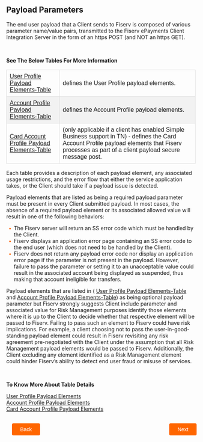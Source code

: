 ## Payload Parameters


The end user payload that a Client sends to Fiserv is composed of various parameter name/value pairs, transmitted to the Fiserv ePayments Client Integration Server in the form of an https POST (and NOT an https GET).


&nbsp;


**See The Below Tables For More Information**

<table class="digi-table">
<tr>
<td>
<a href="../docs/?path=docs/getting-started/TN-Integration-Guide/SSO-Tables/table-1.md">User Profile Payload Elements-Table</a>
</td>
<td>
defines the User Profile payload elements.
</td>
</tr>
<tr>
<td>
<a href="../docs/?path=docs/getting-started/TN-Integration-Guide/SSO-Tables/table-2.md">Account Profile Payload Elements-Table</a>
</td>
<td>
defines the Account Profile payload elements.
</td>
</tr>
<tr>
<td>
<a href="../docs/?path=docs/getting-started/TN-Integration-Guide/SSO-Tables/table-3.md">Card Account Profile Payload Elements-Table</a>
</td>
<td>
(only applicable if a client has enabled Simple Business support in TN) - defines the Card Account Profile payload elements that Fiserv processes as part of a client payload secure message post.
</td>
</tr>
</table>

Each table provides a description of each payload element, any associated usage restrictions, and the error flow that either the service application takes, or the Client should take if a payload issue is detected. 

Payload elements that are listed as being a required payload parameter must be present in every Client submitted payload. In most cases, the absence of a required payload element or its associated allowed value will result in one of the following behaviors: 

<div class="card-body">
    <ul>
        <li>The Fiserv server will return an SS error code which must be handled by the Client. 
        </li>
        <li>Fiserv displays an application error page containing an SS error code to the end user (which does not need to be handled by the Client). 
        </li>
        <li>Fiserv does not return any payload error code nor display an application error page if the parameter is not present in the payload. However, failure to pass the parameter or setting it to an unacceptable value could result in the associated account being displayed as suspended, thus making that account ineligible for transfers. 
        </li>
    </ul>
</div>

<style>
    .card-body ul {
        list-style: none;
        padding-left: 20px;
    }
    .card-body ul li::before {
        content: "\2022";
        font-size: 1em;
        color: #f60;
        display: inline-block;
        width: 1em;
        margin-left: -1em;
    }
</style>

Payload elements that are listed in ( [User Profile Payload Elements-Table](?path=docs/getting-started/TN-Integration-Guide/SSO-Tables/table-1.md) and [Account Profile Payload Elements-Table](?path=docs/getting-started/TN-Integration-Guide/SSO-Tables/table-2.md)) as being optional payload parameter but Fiserv strongly suggests Client include parameter and associated value for Risk Management purposes identify those elements where it is up to the Client to decide whether that respective element will be passed to Fiserv. Failing to pass such an element to Fiserv could have risk implications. For example, a client choosing not to pass the user-in-good-standing payload element could result in Fiserv revisiting any risk agreement pre-negotiated with the Client under the assumption that all Risk Management payload elements would be passed to Fiserv. Additionally, the Client excluding any element identified as a Risk Management element could hinder Fiserv’s ability to detect end user fraud or misuse of services. 


&nbsp;

**To Know More About Table Details**

[User Profile Payload Elements](?path=docs/getting-started/TN-Integration-Guide/SSO-Tables/table-1.md)    
[Account Profile Payload Elements](?path=docs/getting-started/TN-Integration-Guide/SSO-Tables/table-2.md)     
[Card Account Profile Payload Elements](?path=docs/getting-started/TN-Integration-Guide/SSO-Tables/table-3.md)     


<div class="payload-parameters-button-container">
    <br>
    <div class="payload-parameters-left-button">
        <a href="?path=docs/getting-started/TN-Integration-Guide/SSO-Guidelines/payload-secure-msg.md">Back</a>
    </div>
    <div class="payload-parameters-right-button">
        <a href="?path=docs/getting-started/TN-Integration-Guide/SSO-Guidelines/error-handling-error-codes.md">Next</a>
    </div>
</div>
<style>
    .payload-parameters-button-container {
        position: relative;
        width: 100%;
        height: 30px;
        font-family: sans-serif;
        margin: 0px 15px;
    }
    .payload-parameters-left-button a,
    .payload-parameters-right-button a{
        position: absolute;
        display: inline;
        border: 0px;
        background: rgb(255, 102, 0);
        color: rgb(255, 255, 255);
        padding: 8px 22px;
        cursor: pointer;
        border-radius: 4px;                                
        text-align: center;
        text-decoration: none;
        transition: all 0.3s ease;
    }
    .payload-parameters-left-button a{ 
        left: 0;
    }
    .payload-parameters-right-button a{
        right: 12px;
    }
    .payload-parameters-left-button a:hover,
    .payload-parameters-right-button a:hover {
        color: #f60;
        background-color: white;
        border: 2px solid #f60;
    }
    .center {
      display: block;
      margin-left: auto;
      margin-right: auto;
      height:300;
      width:400;
    }
      .digi-table {
        font-family: Arial, Helvetica, sans-serif;
        border-collapse: collapse;
        width: 100%;
      }
      .digi-table td, #customers th {
        border: 1px solid #ddd;
        padding: 8px;
      }
      .digi-table tr:nth-child(even){background-color: #f2f2f2;}
</style>

